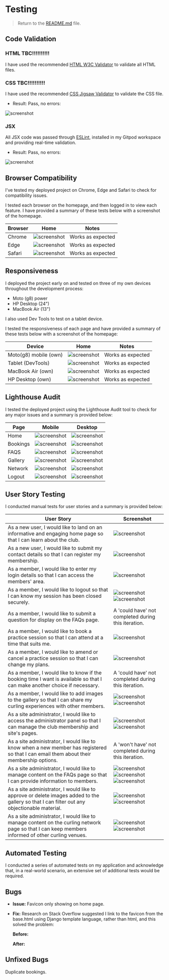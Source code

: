 # Testing
 
> Return to the [README.md](README.md) file.
 
## Code Validation
 
### HTML TBC!!!!!!!!!!
 
I have used the recommended [HTML W3C Validator](https://validator.w3.org) to validate all HTML files.

### CSS TBC!!!!!!!!!!
 
I have used the recommended [CSS Jigsaw Validator](https://jigsaw.w3.org/css-validator) to validate the CSS file.
 
- Result: Pass, no errors:
 
 ![screenshot](documentation/validation/css.png) 
 
### JSX

All JSX code was passed through [ESLint](https://eslint.org/), installed in my Gitpod workspace and providing real-time validation. 

- Result: Pass, no errors:
 
 ![screenshot](documentation/images/eslint.png) 


## Browser Compatibility
I've tested my deployed project on Chrome, Edge and Safari to check for compatibility issues.
 
I tested each browser on the homepage, and then logged in to view each feature. I have provided a summary of these tests below with a screenshot of the homepage.
 
| Browser | Home | Notes |
| --- | --- | --- |
| Chrome | ![screenshot](documentation/images/chrome.png) | Works as expected |
| Edge | ![screenshot](documentation/images/edge.png) | Works as expected |
| Safari | ![screenshot](documentation/images/safari.png) | Works as expected |
 
## Responsiveness
 
I deployed the project early on and tested on three of my own devices throughout the development process:
 
- Moto (g8) power
- HP Desktop (24")
- MacBook Air (13")
 
I also used Dev Tools to test on a tablet device.
 
I tested the responsiveness of each page and have provided a summary of these tests below with a screenshot of the homepage:
 
| Device | Home | Notes |
| --- | --- | --- |
| Moto(g8) mobile (own) | ![screenshot](documentation/images/phone.png) | Works as expected |
| Tablet (DevTools) | ![screenshot](documentation/images/ipad.png) | Works as expected |
| MacBook Air (own) | ![screenshot](documentation/images/laptop.jpg) | Works as expected |
| HP Desktop (own) | ![screenshot](documentation/images/hp.jpg) | Works as expected |
 
## Lighthouse Audit
 
I tested the deployed project using the Lighthouse Audit tool to check for any major issues and a summary is provided below:
 
| Page | Mobile | Desktop |
| --- | --- | --- |
| Home | ![screenshot](documentation/screens/m-home.png) | ![screenshot](documentation/screens/d-home.png) |
| Bookings | ![screenshot](documentation/screens/m-bookings.png) | ![screenshot](documentation/screens/d-bookings.png) | |
| FAQS | ![screenshot](documentation/screens/m-faqs.png) | ![screenshot](documentation/screens/d-faqs.png) |
| Gallery| ![screenshot](documentation/screens/m-gallery.png) | ![screenshot](documentation/screens/d-gallery.png) |
| Network| ![screenshot](documentation/screens/m-network.png) | ![screenshot](documentation/screens/d-network.png) |
| Logout | ![screenshot](documentation/screens/m-logout.png) | ![screenshot](documentation/screens/d-logout.png) |

 ## User Story Testing
  
 I conducted manual tests for user stories and a summary is provided below:
  
 | User Story | Screenshot |
 | --- | --- |
 | As a new user, I would like to land on an informative and engaging home page so that I can learn about the club.| ![screenshot](documentation/features/home-non-member.png) |
 |  As a new user, I would like to submit my contact details so that I can register my membership. | ![screenshot](documentation/features/register.png) |
 |  As a member, I would like to enter my login details so that I can access the members' area. | ![screenshot](documentation/features/login.png) |
 |  As a member, I would like to logout so that I can know my session has been closed securely. | ![screenshot](documentation/features/logout-1.png) ![screenshot](documentation/features/logout-2.png) |
 |  As a member, I would like to submit a question for display on the FAQs page.| A 'could have' not completed during this iteration. |
 |  As a member, I would like to book a practice session so that I can attend at a time that suits me. | ![screenshot](documentation/features/bookings.png) |
 |  As a member, I would like to amend or cancel a practice session so that I can change my plans. | ![screenshot](documentation/features/bookings-my-bookings.png) |
 | As a member, I would like to know if the booking time I want is available so that I can make another choice if necessary. | A 'could have' not completed during this iteration.|
 |  As a member, I would like to add images to the gallery so that I can share my curling experiences with other members. | ![screenshot](documentation/features/gallery-upload.png)  ![screenshot](documentation/features/gallery-my-pictures.png) |
 | As a site administrator, I would like to access the administrator panel so that I can manage the club membership and site's pages. | ![screenshot](documentation/features/admin-1.png) ![screenshot](documentation/features/admin-2.png)  |
 |  As a site administrator, I would like to know when a new member has registered so that I can email them about their membership options. | A 'won't have' not completed during this iteration. |
 |  As a site administrator, I would like to manage content on the FAQs page so that I can provide information to members.| ![screenshot](documentation/features/faqs-1.png) ![screenshot](documentation/features/faqs-2.png) ![screenshot](documentation/features/faqs-3.png)|
 |  As a site administrator, I would like to approve or delete images added to the gallery so that I can filter out any objectionable material.| ![screenshot](documentation/features/admin-gall-1.png) ![screenshot](documentation/features/admin-gall-2.png)|
 |  As a site administrator, I would like to manage content on the curling network page so that I can keep members informed of other curling venues. | ![screenshot](documentation/features/admin-net-1.png)  ![screenshot](documentation/features/admin-net-2.png)|
  
 ## Automated Testing
  
 I conducted a series of automated tests on my application and acknowledge that, in a real-world scenario, an extensive set of additional tests would be required.
 
 ## Bugs
 
 - **Issue:** Favicon only showing on home page.
  
 - **Fix:** Research on Stack Overflow suggested I link to the favicon from the base.html using Django template language, rather than html, and this solved the problem:

    **Before:**

    **After:**

## Unfixed Bugs

Duplicate bookings.
